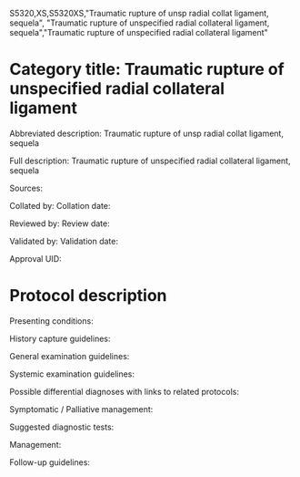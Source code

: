 S5320,XS,S5320XS,"Traumatic rupture of unsp radial collat ligament, sequela", "Traumatic rupture of unspecified radial collateral ligament, sequela","Traumatic rupture of unspecified radial collateral ligament"
# Category title: Traumatic rupture of unspecified radial collateral ligament

Abbreviated description: Traumatic rupture of unsp radial collat ligament, sequela

Full description: Traumatic rupture of unspecified radial collateral ligament, sequela

Sources:

Collated by:
Collation date:

Reviewed by:
Review date:

Validated by:
Validation date:

Approval UID:

# Protocol description

Presenting conditions:

History capture guidelines:

General examination guidelines:

Systemic examination guidelines:

Possible differential diagnoses with links to related protocols:

Symptomatic / Palliative management:

Suggested diagnostic tests:

Management:

Follow-up guidelines:
